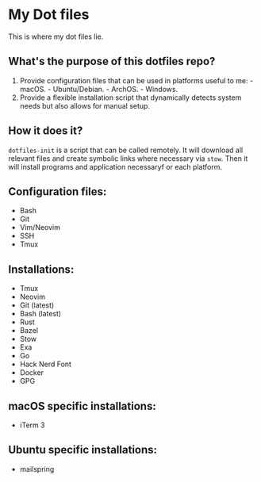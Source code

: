 # My Dot files

This is where my dot files lie.

## What's the purpose of this dotfiles repo?

1. Provide configuration files that can be used in platforms useful to me:
       - macOS.
       - Ubuntu/Debian.
       - ArchOS.
       - Windows.
2. Provide a flexible installation script that dynamically detects system
   needs but also allows for manual setup.

## How it does it?

`dotfiles-init` is a script that can be called remotely. It will download
all relevant files and create symbolic links where necessary via `stow`.
Then it will install programs and application necessaryf or each
platform.

## Configuration files:

- Bash
- Git
- Vim/Neovim
- SSH
- Tmux

## Installations:

- Tmux
- Neovim
- Git (latest)
- Bash (latest)
- Rust
- Bazel
- Stow
- Exa
- Go
- Hack Nerd Font
- Docker
- GPG

## macOS specific installations:

- iTerm 3

## Ubuntu specific installations:

- mailspring

